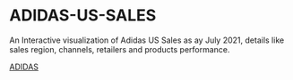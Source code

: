 # ADIDAS-US-SALES
An Interactive visualization of Adidas US Sales as ay July 2021, details like sales region, channels, retailers and products performance.

[ADIDAS](https://github.com/EjioguUgochukwu18/ADIDAS-US-SALES/assets/96904709/e7b51807-a958-4e00-9e57-3a4a621b8fbc)
